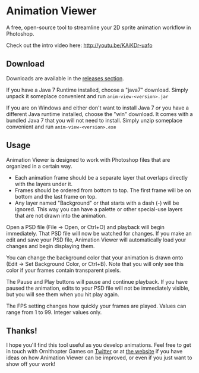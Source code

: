 # Animation Viewer

A free, open-source tool to streamline your 2D sprite animation workflow in Photoshop.

Check out the intro video here: http://youtu.be/KAiKDr-uafo

## Download

Downloads are available in the [releases section](//github.com/JavadocMD/anim-view/releases).

If you have a Java 7 Runtime installed, choose a "java7" download. Simply unpack it someplace convenient and run `anim-view-<version>.jar`

If you are on Windows and either don't want to install Java 7 *or* you have a different Java runtime installed, choose the "win" download. It comes with a bundled Java 7 that you will not need to install. Simply unzip someplace convenient and run `anim-view-<version>.exe`

## Usage

Animation Viewer is designed to work with Photoshop files that are organized in a certain way.

* Each animation frame should be a separate layer that overlaps directly with the layers under it.
* Frames should be ordered from bottom to top. The first frame will be on bottom and the last frame on top.
* Any layer named "Background" or that starts with a dash (-) will be ignored. This way you can have a palette or other special-use layers that are not drawn into the animation.

Open a PSD file (File -> Open, or Ctrl+O) and playback will begin immediately. That PSD file will now be watched for changes. If you make an edit and save your PSD file, Animation Viewer will automatically load your changes and begin displaying them.

You can change the background color that your animation is drawn onto (Edit -> Set Background Color, or Ctrl+B). Note that you will only see this color if your frames contain transparent pixels.

The Pause and Play buttons will pause and continue playback. If you have paused the animation, edits to your PSD file will not be immediately visible, but you will see them when you hit play again.

The FPS setting changes how quickly your frames are played. Values can range from 1 to 99. Integer values only.

## Thanks!

I hope you'll find this tool useful as you develop animations. Feel free to get in touch with Ornithopter Games on [Twitter](http://twitter.com/OrnithopterGame) or at [the website](http://ornithoptergames.com/) if you have ideas on how Animation Viewer can be improved, or even if you just want to show off your work!
